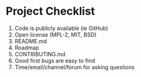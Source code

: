 # Project Checklist

1. Code is publicly available (ie GitHub)
2. Open license (MPL-2, MIT, BSD)
3. README.md
4. Roadmap
5. CONTRIBUTING.md
6. Good first bugs are easy to find
7. Time/email/channel/forum for asking questions